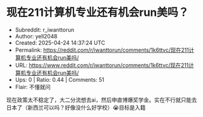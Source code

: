 # 现在211计算机专业还有机会run美吗？

- Subreddit: r_iwanttorun
- Author: yell2048
- Created: 2025-04-24 14:37:24 UTC
- Permalink: https://reddit.com/r/iwanttorun/comments/1k6ttvc/现在211计算机专业还有机会run美吗/
- URL: https://www.reddit.com/r/iwanttorun/comments/1k6ttvc/现在211计算机专业还有机会run美吗/
- Ups: 0 | Ratio: 0.44 | Comments: 51
- Flair: 不懂就问


现在政策太不稳定了，大二分流想去ai，然后申直博爆奖学金。实在不行就只能去日本了（新西兰可以吗？好像没什么好学校）😭目标是入籍

